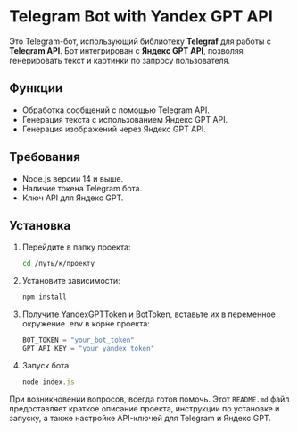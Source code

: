 # Telegram Bot with Yandex GPT API

Это Telegram-бот, использующий библиотеку **Telegraf** для работы с **Telegram API**. Бот интегрирован с **Яндекс GPT API**, позволяя генерировать текст и картинки по запросу пользователя.

## Функции

- Обработка сообщений с помощью Telegram API.
- Генерация текста с использованием Яндекс GPT API.
- Генерация изображений через Яндекс GPT API.
  
## Требования

- Node.js версии 14 и выше.
- Наличие токена Telegram бота.
- Ключ API для Яндекс GPT.

## Установка

1. Перейдите в папку проекта:
   ```bash
   cd /путь/к/проекту

2. Установите зависимости:
   ```javascript
   npm install

3. Получите YandexGPTToken и BotToken, вставьте их в переменное окружение .env в корне проекта:
   ```javascript
   BOT_TOKEN = "your_bot_token"
   GPT_API_KEY = "your_yandex_token"
4. Запуск бота
   ```javascript
   node index.js

При возникновении вопросов, всегда готов помочь.
Этот `README.md` файл предоставляет краткое описание проекта, инструкции по установке и запуску, а также настройке API-ключей для Telegram и Яндекс GPT.